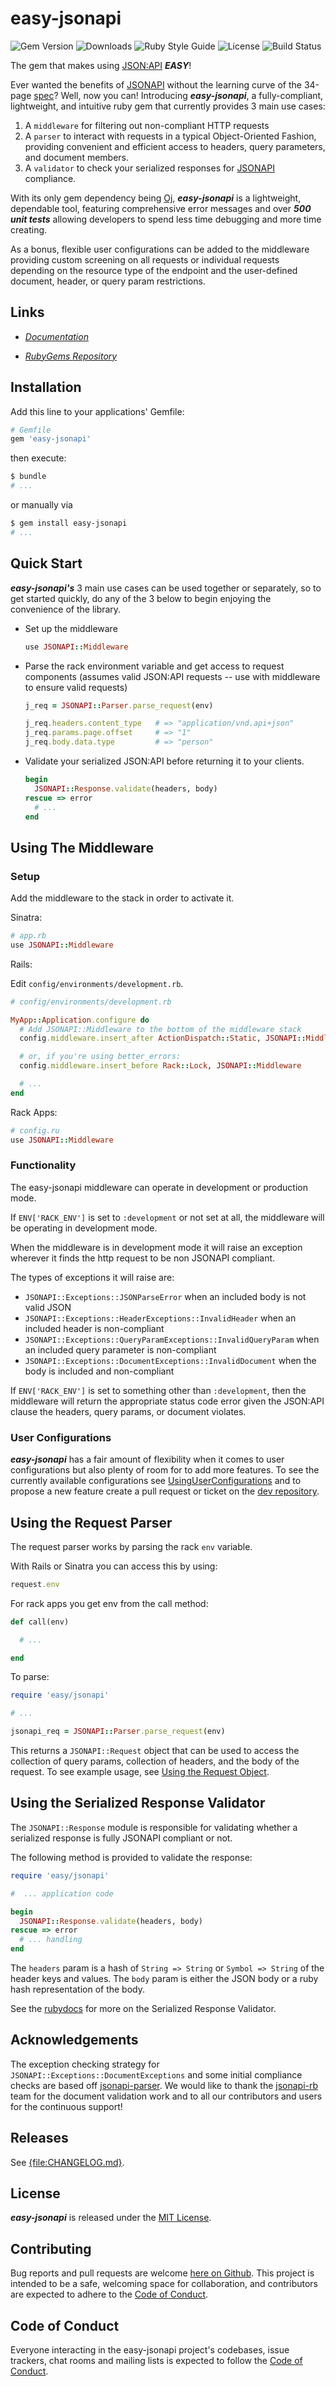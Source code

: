 <!--
# @markup markdown
# @title README
-->

# easy-jsonapi

![Gem Version](https://badge.fury.io/rb/easy-jsonapi.svg)
![Downloads](https://ruby-gem-downloads-badge.herokuapp.com/easy-jsonapi?type=total&color=brightgreen)
![Ruby Style Guide](https://img.shields.io/badge/code_style-rubocop-brightgreen.svg)
![License](https://img.shields.io/github/license/Curatess/easy-jsonapi)
![Build Status](https://img.shields.io/codecov/c/github/curatess/easy-jsonapi)


The gem that makes using [JSON:API](https://jsonapi.org/) ***EASY***!

Ever wanted the benefits of [JSONAPI](https://jsonapi.org/) without the learning curve of the 34-page [spec](https://jsonapi.org/format/)? Well, now you can! Introducing ***easy-jsonapi***, a fully-compliant, lightweight, and intuitive ruby gem that currently provides 3 main use cases:

1. A `middleware` for filtering out non-compliant HTTP requests
2. A `parser` to interact with requests in a typical Object-Oriented Fashion, providing convenient and efficient access to headers, query parameters, and document members.
3. A `validator` to check your serialized responses for [JSONAPI](https://jsonapi.org/) compliance.

With its only gem dependency being [Oj](https://github.com/ohler55/oj), ***easy-jsonapi*** is a lightweight, dependable tool, featuring comprehensive error messages and over ***500 unit tests*** allowing developers to spend less time debugging and more time creating.

As a bonus, flexible user configurations can be added to the middleware providing custom screening on all requests or individual requests depending on the resource type of the endpoint and the user-defined document, header, or query param restrictions.

## Links

- [*Documentation*](https://rubydoc.info/github/Curatess/easy-jsonapi/production)

- [*RubyGems* *Repository*](https://rubygems.org/search?query=easy-jsonapi)

## Installation

Add this line to your applications' Gemfile:

```bash
# Gemfile
gem 'easy-jsonapi'
```

then execute:

```bash
$ bundle
# ...
```

or manually via

```bash
$ gem install easy-jsonapi
# ...
```

## Quick Start

***easy-jsonapi's*** 3 main use cases can be used together or separately, so to get started quickly, do any of the 3 below to begin enjoying the convenience of the library.

- Set up the middleware

    ```ruby
    use JSONAPI::Middleware
    ```

- Parse the rack environment variable and get access to request components (assumes valid JSON:API requests -- use with middleware to ensure valid requests)

    ```ruby
    j_req = JSONAPI::Parser.parse_request(env)

    j_req.headers.content_type   # => "application/vnd.api+json"
    j_req.params.page.offset     # => "1"
    j_req.body.data.type         # => "person"
    ```

- Validate your serialized JSON:API before returning it to your clients.

    ```ruby
    begin
      JSONAPI::Response.validate(headers, body)
    rescue => error
      # ...
    end
    ```

## Using The Middleware

### Setup

Add the middleware to the stack in order to activate it.

Sinatra:

```ruby
# app.rb
use JSONAPI::Middleware
```

Rails:

Edit `config/environments/development.rb`.

```ruby
# config/environments/development.rb

MyApp::Application.configure do
  # Add JSONAPI::Middleware to the bottom of the middleware stack
  config.middleware.insert_after ActionDispatch::Static, JSONAPI::Middleware

  # or, if you're using better_errors:
  config.middleware.insert_before Rack::Lock, JSONAPI::Middleware

  # ...
end
```

Rack Apps:

```ruby
# config.ru
use JSONAPI::Middleware
```

### Functionality

The easy-jsonapi middleware can operate in development or production mode.

If `ENV['RACK_ENV']` is set to `:development` or not set at all, the middleware will be operating in development mode.

When the middleware is in development mode it will raise an exception wherever it finds the http request to be non JSONAPI compliant.

The types of exceptions it will raise are:

- `JSONAPI::Exceptions::JSONParseError` when an included body is not valid JSON
- `JSONAPI::Exceptions::HeaderExceptions::InvalidHeader` when an included header is non-compliant
- `JSONAPI::Exceptions::QueryParamExceptions::InvalidQueryParam` when an included query parameter is non-compliant
- `JSONAPI::Exceptions::DocumentExceptions::InvalidDocument` when the body is included and non-compliant

If `ENV['RACK_ENV']` is set to something other than  `:development`, then the middleware will return the appropriate status code error given the JSON:API clause the headers, query params, or document violates.

### User Configurations

***easy-jsonapi*** has a fair amount of flexibility when it comes to user configurations but also plenty of room for to add more features. To see the currently available configurations see [UsingUserConfigurations](https://github.com/Curatess/easy-jsonapi/blob/production/docs/UsingUserConfigurations.md) and to propose a new feature create a pull request or ticket on the [dev repository](https://github.com/Curatess/easy-jsonapi/tree/dev).

## Using the Request Parser

The request parser works by parsing the rack `env` variable.

With Rails or Sinatra you can access this by using:

```ruby
request.env
```

For rack apps you get env from the call method:

```ruby
def call(env)

  # ...

end
```

To parse:

```ruby
require 'easy/jsonapi'

# ...

jsonapi_req = JSONAPI::Parser.parse_request(env)
```

This returns a `JSONAPI::Request` object that can be used to access the collection of query params, collection of headers, and the body of the request. To see example usage, see [Using the Request Object](https://github.com/Curatess/easy-jsonapi/blob/production/docs/UsingTheRequestObject.md).

## Using the Serialized Response Validator

The `JSONAPI::Response` module is responsible for validating whether a serialized response is fully JSONAPI compliant or not.

The following method is provided to validate the response:

```ruby
require 'easy/jsonapi'

#  ... application code

begin
  JSONAPI::Response.validate(headers, body)
rescue => error
  # ... handling
end
```

The `headers` param is a hash of `String => String` or `Symbol => String` of the header keys and values.
The `body` param is either the JSON body or a ruby hash representation of the body.

See the [rubydocs](https://rubydoc.info/github/Curatess/easy-jsonapi/proudction) for more on the Serialized Response Validator.

## Acknowledgements

The exception checking strategy for `JSONAPI::Exceptions::DocumentExceptions` and some initial compliance checks are based off [jsonapi-parser](https://github.com/jsonapi-rb/jsonapi-parser). We would like to thank the [jsonapi-rb](https://github.com/jsonapi-rb) team for the document validation work and to all our contributors and users for the continuous support!

## Releases

See [{file:CHANGELOG.md}](https://github.com/Curatess/easy-jsonapi/blob/production/CHANGELOG.md).

## License

***easy-jsonapi*** is released under the [MIT License](http://www.opensource.org/licenses/MIT).

## Contributing

Bug reports and pull requests are welcome [here on Github](https://github.com/Curatess/easy-jsonapi). This project is intended to be a safe, welcoming space for collaboration, and contributors are expected to adhere to the [Code of Conduct](https://github.com/Curatess/easy-jsonapi/blob/production/CODE_OF_CONDUCT.md).

## Code of Conduct

Everyone interacting in the easy-jsonapi project's codebases, issue trackers, chat rooms and mailing lists is expected to follow the [Code of Conduct](https://github.com/Curatess/easy-jsonapi/blob/production/CODE_OF_CONDUCT.md).
